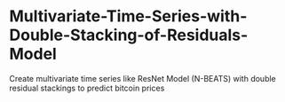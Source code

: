 # Multivariate-Time-Series-with-Double-Stacking-of-Residuals-Model
Create multivariate time series like ResNet Model (N-BEATS) with double residual stackings to predict bitcoin prices

